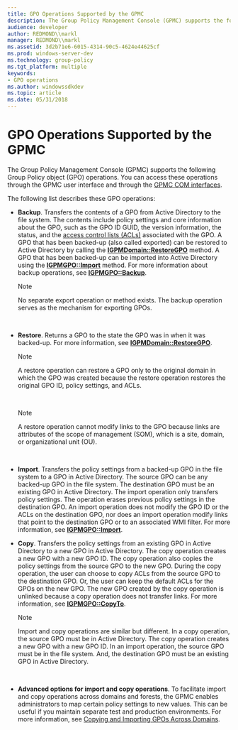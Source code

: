 ```yaml
---
title: GPO Operations Supported by the GPMC
description: The Group Policy Management Console (GPMC) supports the following Group Policy object (GPO) operations. You can access these operations through the GPMC user interface and through the GPMC COM interfaces.
audience: developer
author: REDMOND\\markl
manager: REDMOND\\markl
ms.assetid: 3d2b71e6-6015-4314-90c5-4624e44625cf
ms.prod: windows-server-dev
ms.technology: group-policy
ms.tgt_platform: multiple
keywords:
- GPO operations
ms.author: windowssdkdev
ms.topic: article
ms.date: 05/31/2018
---
```


# GPO Operations Supported by the GPMC

The Group Policy Management Console (GPMC) supports the following Group Policy object (GPO) operations. You can access these operations through the GPMC user interface and through the [GPMC COM interfaces](gpmc-interfaces.md).

The following list describes these GPO operations:

-   **Backup**. Transfers the contents of a GPO from Active Directory to the file system. The contents include policy settings and core information about the GPO, such as the GPO ID GUID, the version information, the status, and the [access control lists (ACLs)](https://msdn.microsoft.com/library/windows/desktop/aa374872) associated with the GPO. A GPO that has been backed-up (also called exported) can be restored to Active Directory by calling the [**IGPMDomain::RestoreGPO**](/previous-versions/windows/desktop/api/Gpmgmt/nf-gpmgmt-igpmdomain-restoregpo) method. A GPO that has been backed-up can be imported into Active Directory using the [**IGPMGPO::Import**](/previous-versions/windows/desktop/api/Gpmgmt/nf-gpmgmt-igpmgpo-import) method. For more information about backup operations, see [**IGPMGPO::Backup**](/previous-versions/windows/desktop/api/Gpmgmt/nf-gpmgmt-igpmgpo-backup).

    > [!Note]  
    > No separate export operation or method exists. The backup operation serves as the mechanism for exporting GPOs.

     

-   **Restore**. Returns a GPO to the state the GPO was in when it was backed-up. For more information, see [**IGPMDomain::RestoreGPO**](/previous-versions/windows/desktop/api/Gpmgmt/nf-gpmgmt-igpmdomain-restoregpo).

    > [!Note]  
    > A restore operation can restore a GPO only to the original domain in which the GPO was created because the restore operation restores the original GPO ID, policy settings, and ACLs.

     

    > [!Note]  
    > A restore operation cannot modify links to the GPO because links are attributes of the scope of management (SOM), which is a site, domain, or organizational unit (OU).

     

-   **Import**. Transfers the policy settings from a backed-up GPO in the file system to a GPO in Active Directory. The source GPO can be any backed-up GPO in the file system. The destination GPO must be an existing GPO in Active Directory. The import operation only transfers policy settings. The operation erases previous policy settings in the destination GPO. An import operation does not modify the GPO ID or the ACLs on the destination GPO, nor does an import operation modify links that point to the destination GPO or to an associated WMI filter. For more information, see [**IGPMGPO::Import**](/previous-versions/windows/desktop/api/Gpmgmt/nf-gpmgmt-igpmgpo-import).
-   **Copy**. Transfers the policy settings from an existing GPO in Active Directory to a new GPO in Active Directory. The copy operation creates a new GPO with a new GPO ID. The copy operation also copies the policy settings from the source GPO to the new GPO. During the copy operation, the user can choose to copy ACLs from the source GPO to the destination GPO. Or, the user can keep the default ACLs for the GPOs on the new GPO. The new GPO created by the copy operation is unlinked because a copy operation does not transfer links. For more information, see [**IGPMGPO::CopyTo**](/previous-versions/windows/desktop/api/Gpmgmt/nf-gpmgmt-igpmgpo-copyto).

    > [!Note]  
    > Import and copy operations are similar but different. In a copy operation, the source GPO must be in Active Directory. The copy operation creates a new GPO with a new GPO ID. In an import operation, the source GPO must be in the file system. And, the destination GPO must be an existing GPO in Active Directory.

     

-   **Advanced options for import and copy operations**. To facilitate import and copy operations across domains and forests, the GPMC enables administrators to map certain policy settings to new values. This can be useful if you maintain separate test and production environments. For more information, see [Copying and Importing GPOs Across Domains](copying-and-importing-gpos-across-domains.md).

 

 




